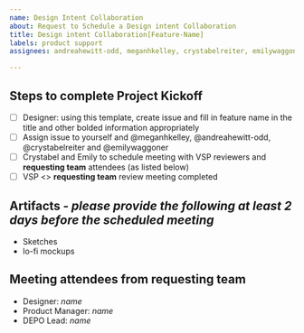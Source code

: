 ```yaml
---
name: Design Intent Collaboration
about: Request to Schedule a Design intent Collaboration
title: Design intent Collaboration[Feature-Name]
labels: product support
assignees: andreahewitt-odd, meganhkelley, crystabelreiter, emilywaggoner

---
```


## Steps to complete Project Kickoff
- [ ] Designer: using this template, create issue and fill in feature name in the title and other bolded information appropriately
- [ ] Assign issue to yourself and @meganhkelley, @andreahewitt-odd, @crystabelreiter and @emilywaggoner
- [ ] Crystabel and Emily to schedule meeting with VSP reviewers and **requesting team** attendees (as listed below)
- [ ] VSP <> **requesting team** review meeting completed

## Artifacts - _please provide the following at least 2 days before the scheduled meeting_
- Sketches
- lo-fi mockups

## Meeting attendees from **requesting team**
- Designer: _name_
- Product Manager: _name_
- DEPO Lead: _name_





